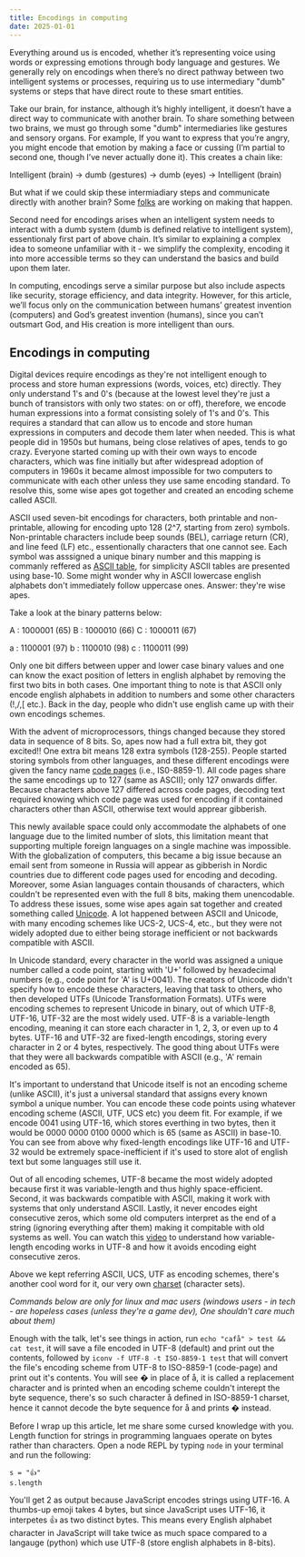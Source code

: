 ```yaml
---
title: Encodings in computing
date: 2025-01-01
---
```


Everything around us is encoded, whether it’s representing voice using words or expressing emotions through body language and gestures. We generally rely on encodings when there’s no direct pathway between two intelligent systems or processes, requiring us to use intermediary "dumb" systems or steps that have direct route to these smart entities.

<!--more-->

Take our brain, for instance, although it’s highly intelligent, it doesn’t have a direct way to communicate with another brain. To share something between two brains, we must go through some "dumb" intermediaries like gestures and sensory organs. For example, If you want to express that you’re angry, you might encode that emotion by making a face or cussing (I’m partial to second one, though I’ve never actually done it). This creates a chain like:


Intelligent (brain) -> dumb (gestures) -> dumb (eyes) -> Intelligent (brain)

But what if we could skip these intermiadiary steps and communicate directly with another brain? Some [folks](https://www.youtube.com/watch?v=8BrLNgKLWzs) are working on making that happen.

Second need for encodings arises when an intelligent system needs to interact with a dumb system (dumb is defined relative to intelligent system), essentionaly first part of above chain. It’s similar to explaining a complex idea to someone unfamiliar with it - we simplify the complexity, encoding it into more accessible terms so they can understand the basics and build upon them later.

In computing, encodings serve a similar purpose but also include aspects like security, storage efficiency, and data integrity. However, for this article, we’ll focus only on the communication between humans’ greatest invention (computers) and God’s greatest invention (humans), since you can’t outsmart God, and His creation is more intelligent than ours.

## Encodings in computing

Digital devices require encodings as they're not intelligent enough to process and store human expressions (words, voices, etc) directly. They only understand 1's and 0's (because at the lowest level they're just a bunch of transistors with only two states: on or off), therefore, we encode human expressions into a format consisting solely of 1's and 0's. This requires a standard that can allow us to encode and store human expressions in computers and decode them later when needed. This is what people did in 1950s but humans, being close relatives of apes, tends to go crazy. Everyone started coming up with their own ways to encode characters, which was fine initially but after widespread adoption of computers in 1960s it became almost impossible for two computers to communicate with each other unless they use same encoding standard. To resolve this, some wise apes got together and created an encoding scheme called ASCII. 


ASCII used seven-bit encodings for characters, both printable and non-printable, allowing for encoding upto 128 (2^7, starting from zero) symbols. Non-printable characters include beep sounds (BEL), carriage return (CR), and line feed (LF) etc., essentionally characters that one cannot see. Each symbol was asssigned a unique binary number and this mapping is commanly reffered as [ASCII table](https://en.wikipedia.org/wiki/ASCII#/media/File:USASCII_code_chart.svg), for simplicity ASCII tables are presented using base-10.  Some might wonder why in ASCII lowercase english alphabets don't immediately follow uppercase ones. Answer: they're wise apes.

Take a look at the binary patterns below:

A : 1000001 (65)
B : 1000010 (66)
C : 1000011 (67)

a : 1100001 (97)
b : 1100010 (98)
c : 1100011 (99)


Only one bit differs between upper and lower case binary values and one can know the exact position of letters in english alphabet by removing the first two bits in both cases. One important thing to note is that ASCII only encode english alphabets in addition to numbers and some other characters (!,/,[ etc.). Back in the day, people who didn't use english came up with their own encodings schemes.

With the advent of microprocessors, things changed because they stored data in sequence of 8 bits. So, apes now had a full extra bit, they got excited!! One extra bit means 128 extra symbols (128-255). People started storing symbols from other languages, and these different encodings were given the fancy name [code pages](https://en.wikipedia.org/wiki/Code_page) (i.e., IS0-8859-1). All code pages share the same encodings up to 127 (same as ASCII); only 127 onwards differ. Because characters above 127 differed across code pages, decoding text required knowing which code page was used for encoding if it contained characters other than ASCII, otherwise text would apprear gibberish. 

This newly available space could only accommodate the alphabets of one language due to the limited number of slots, this limitation meant that supporting multiple foreign languages on a single machine was impossible. With the globalization of computers, this became a big issue because an email sent from someone in Russia will appear as gibberish in Nordic countries due to different code pages used for encoding and decoding. Moreover, some Asian languages contain thousands of characters, which couldn't be represented even with the full 8 bits, making them unencodable. To address these issues, some wise apes again sat together and created something called [Unicode](https://en.wikipedia.org/wiki/Code_page). A lot happened between ASCII and Unicode, with many encoding schemes like UCS-2, UCS-4, etc., but they were not widely adopted due to either being storage inefficient or not backwards compatible with ASCII.

In Unicode standard, every character in the world was assigned a unique number called a code point, starting with 'U+' followed by hexadecimal numbers (e.g., code point for 'A' is U+0041). The creators of Unicode didn't specify how to encode these characters, leaving that task to others, who then developed UTFs (Unicode Transformation Formats). UTFs were encoding schemes to represent Unicode in binary, out of which UTF-8, UTF-16, UTF-32 are the most widely used. UTF-8 is a variable-length encoding, meaning it can store each character in 1, 2, 3, or even up to 4 bytes. UTF-16 and UTF-32 are fixed-length encodings, storing every character in 2 or 4 bytes, respectively. The good thing about UTFs were that they were all backwards compatible with ASCII (e.g., 'A' remain encoded as 65).

It's important to understand that Unicode itself is not an encoding scheme (unlike ASCII), it's just a universal standard that assigns every known symbol a unique number. You can encode these code points using whatever encoding scheme (ASCII, UTF, UCS etc) you deem fit. For example, if we encode 0041 using UTF-16, which stores everthing in two bytes, then it would be 0000 0000 0100 0000 which is 65 (same as ASCII) in base-10. You can see from above why fixed-length encodings like UTF-16 and UTF-32 would be extremely space-inefficient if it's used to store alot of english text but some languages still use it.

Out of all encoding schemes, UTF-8 became the most widely adopted because first it was variable-length and thus highly space-efficient. Second, it was backwards compatible with ASCII, making it work with systems that only understand ASCII. Lastly, it never encodes eight consecutive zeros, which some old computers interpret as the end of a string (ignoring everything after them) making it compitable with old systems as well. You can watch this [video](https://www.youtube.com/watch?v=tbdym9ZtepQ) to understand how variable-length encoding works in UTF-8 and how it avoids encoding eight consecutive zeros.

Above we kept referring ASCII, UCS, UTF as encoding schemes, there's another cool word for it, our very own [charset](https://en.wikipedia.org/wiki/Character_encoding) (character sets).

*Commands below are only for linux and mac users (windows users - in tech - are hopeless cases (unless they're a game dev), One shouldn't care much about them)*

Enough with the talk, let's see things in action, run `echo "cafå" > test && cat test`, it will save a file encoded in UTF-8 (default) and print out the contents, followed by `iconv -f UTF-8 -t ISO-8859-1 test` that will convert the file's encoding scheme from UTF-8 to ISO-8859-1 (code-page) and print out it's contents. You will see � in place of å, it is called a replacement character and is printed when an encoding scheme couldn't interept the byte sequence, there's so such character å defined in ISO-8859-1 charset, hence it cannot decode the byte sequence for å and prints � instead.

Before I wrap up this article, let me share some cursed knowledge with you. Length function for strings in programming languaes operate on bytes rather than characters. Open a node REPL by typing `node` in your terminal and run the following:
```
s = "👍"
s.length
```
You'll get 2 as output because JavaScript encodes strings using UTF-16. A thumbs-up emoji takes 4 bytes, but since JavaScript uses UTF-16, it interpetes 👍 as two distinct bytes. This means every English alphabet character in JavaScript will take twice as much space compared to a langauge (python) which use UTF-8 (store english alphabets in 8-bits).


